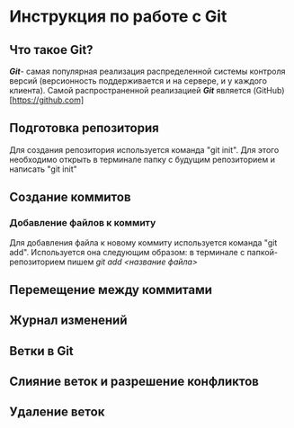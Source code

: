 # Инструкция по работе с Git

## Что такое Git?
***Git***- самая популярная реализация распределенной системы контроля версий (версионность поддерживается и на сервере, и у каждого клиента). Самой распространенной реализацией ***Git*** является (GitHub)[https://github.com]

## Подготовка репозитория
Для создания репозитория используется команда "git init". Для этого необходимо открыть в терминале папку с будущим репозиторием и написать "git init"

## Создание коммитов

### Добавление файлов к коммиту 
Для добавления файла к новому коммиту используется команда "git add". Используется она следующим образом: в терминале с папкой-репозиторием пишем *git add <название файла>*

## Перемещение между коммитами

## Журнал изменений

## Ветки в Git

## Слияние веток и разрешение конфликтов

## Удаление веток